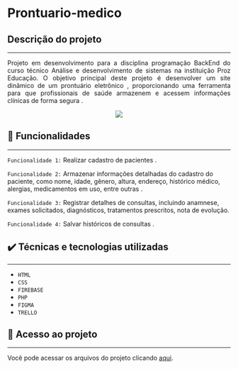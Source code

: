 # Prontuario-medico
 ## Descrição do projeto 
---
<p align="justify">
 Projeto em desenvolvimento para a disciplina programação BackEnd do curso técnico Análise e desenvolvimento de sistemas na instituição Proz Educação. O objetivo principal deste projeto é desenvolver um site dinâmico de um prontuário eletrônico , proporcionando uma ferramenta para que profissionais de saúde armazenem e acessem informações clínicas de forma segura .

</p> 
<p align="center">

 <img src="https://github.com/Thaina21/prontuario-medico/assets/127336697/9ca71e6e-290c-45bc-aab1-8344ac968c1f "/>
 </p>

 ## 🔨 Funcionalidades
 ---
  `Funcionalidade 1:` Realizar cadastro de pacientes .

  `Funcionalidade 2:` Armazenar informações detalhadas do cadastro do paciente, como nome, idade, gênero, altura, endereço, histórico médico, alergias, medicamentos em uso, entre outras .

  `Funcionalidade 3:` Registrar detalhes de consultas, incluindo anamnese, exames solicitados, diagnósticos, tratamentos prescritos, nota de  evolução.

  `Funcionalidade 4:` Salvar históricos de consultas .

 ## ✔️ Técnicas e tecnologias utilizadas
---
- ``HTML``
- ``CSS``
- ``FIREBASE``
- ``PHP``
- ``FIGMA``
- ``TRELLO``

## 📁 Acesso ao projeto
---
 Você pode acessar os arquivos do projeto clicando [aqui](https://github.com/mariadxavier/prontuario-medico).

